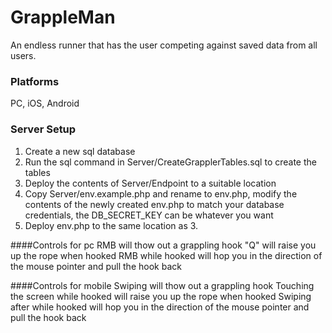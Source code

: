 # GrappleMan
An endless runner that has the user competing against saved data from all users.

### Platforms
PC, iOS, Android

### Server Setup 
1. Create a new sql database
2. Run the sql command in Server/CreateGrapplerTables.sql to create the tables
3. Deploy the contents of Server/Endpoint to a suitable location
4. Copy Server/env.example.php and rename to env.php, modify the contents of the newly created env.php to match your database credentials, the DB_SECRET_KEY can be whatever you want
5. Deploy env.php to the same location as 3.

####Controls for pc
RMB will thow out a grappling hook
"Q" will raise you up the rope when hooked
RMB while hooked will hop you in the direction of the mouse pointer and pull the hook back

####Controls for mobile
Swiping will thow out a grappling hook
Touching the screen while hooked will raise you up the rope when hooked
Swiping after while hooked will hop you in the direction of the mouse pointer and pull the hook back
